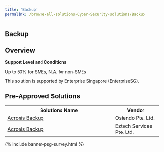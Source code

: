 ```yaml
---
title: 'Backup'
permalink: /browse-all-solutions-Cyber-Security-solutions/Backup
---
```


## Backup
## Overview

**Support Level and Conditions**

Up to 50% for SMEs, N.A. for non-SMEs

This solution is supported by Enterprise Singapore (EnterpriseSG).

## Pre-Approved Solutions

<table>
<tr>
<th style='width: auto;'><b>Solutions Name</b></th>
<th style='width: 30%;'><b>Vendor</b></th>
</tr>
<tr>
<td><a href='/productivity-solutions-grant/solutionrepo/201222896R-Acrons-Bckup-G' target='_blank'>Acronis Backup</a><br></td>
<td>Ostendo Pte. Ltd.</td>
</tr>
<tr>
<td><a href='/productivity-solutions-grant/solutionrepo/200711312R-Acrons-Bckup-G' target='_blank'>Acronis Backup</a><br></td>
<td>Eztech Services Pte. Ltd.</td>
</tr>
</table>

{% include banner-psg-survey.html %}
